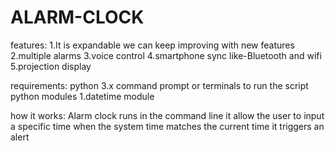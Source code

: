 # ALARM-CLOCK
features:
	1.It is expandable we can keep improving with new features
2.multiple alarms
3.voice control
4.smartphone sync like-Bluetooth and wifi
5.projection display

requirements:
python 3.x
command prompt or terminals to run the script
python modules
	1.datetime module
 
how it works:
Alarm clock runs in the command line it allow the user to input a specific time when the system time matches the current time it triggers an alert
	
	
